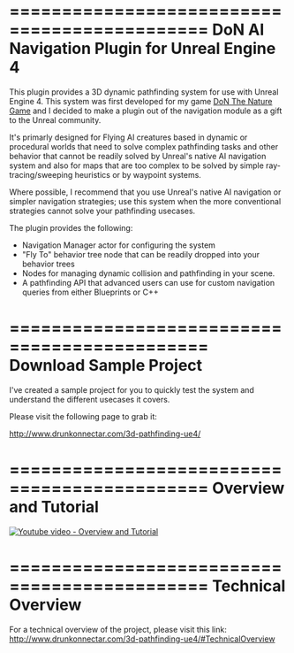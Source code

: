 =============================================
DoN AI Navigation Plugin for Unreal Engine 4
=============================================

This plugin provides a 3D dynamic pathfinding system for use with Unreal Engine 4. This system was first developed for my game [DoN The Nature Game](http://www.drunkonnectar.com/) and I decided to make a plugin out of the navigation module as a gift to the Unreal community.

It's primarly designed for Flying AI creatures based in dynamic or procedural worlds that need to solve complex pathfinding tasks and other behavior that cannot be readily solved  by Unreal's native AI navigation system and also for maps that are too complex to be solved by simple ray-tracing/sweeping heuristics or by waypoint systems. 

Where possible, I recommend that you use Unreal's native AI navigation or simpler navigation strategies; use this system when the more conventional strategies cannot solve your pathfinding usecases.

The plugin provides the following:
* Navigation Manager actor for configuring the system
* "Fly To" behavior tree node that can be readily dropped into your behavior trees
* Nodes for managing dynamic collision and pathfinding in your scene.
* A pathfinding API that advanced users can use for custom navigation queries from either Blueprints or C++

=============================================
Download Sample Project
=============================================
I've created a sample project for you to quickly test the system and understand the different usecases it covers. 

Please visit the following page to grab it:

http://www.drunkonnectar.com/3d-pathfinding-ue4/

=============================================
Overview and Tutorial
=============================================
[![Youtube video - Overview and Tutorial](http://www.drunkonnectar.com/wp-content/uploads/2016/03/ThumbnailWithYoutubeIcon.jpg)](https://www.youtube.com/watch?v=6Tr_K551zvI)

=============================================
Technical Overview
=============================================
For a technical overview of the project, please visit this link:<br>
http://www.drunkonnectar.com/3d-pathfinding-ue4/#TechnicalOverview

